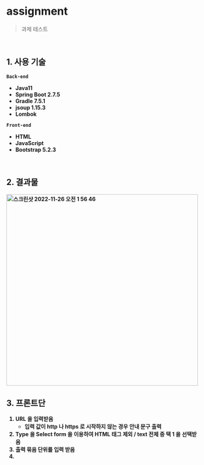# assignment
> 과제 테스트 
<br/>

## 1. 사용 기술 
<b>```Back-end```<b/>
* Java11
* Spring Boot 2.7.5
* Gradle 7.5.1
* jsoup 1.15.3
* Lombok

<b>```Front-end```<b/>
* HTML
* JavaScript
* Bootstrap 5.2.3

<br/>

## 2. 결과물
<img width="500" alt="스크린샷 2022-11-26 오전 1 56 46" src="https://user-images.githubusercontent.com/84092014/204029384-40fb815e-1221-4dfd-92d4-f81ab7280135.png">

## 3. 프론트단
1. URL 을 입력받음
   - 입력 값이 http 나 https 로 시작하지 않는 경우 안내 문구 출력
2. Type 을 Select form 을 이용하여 HTML 태그 제외 / text 전체 중 택 1 을 선택받음
3. 출력 묶음 단위를 입력 받음
4. 
